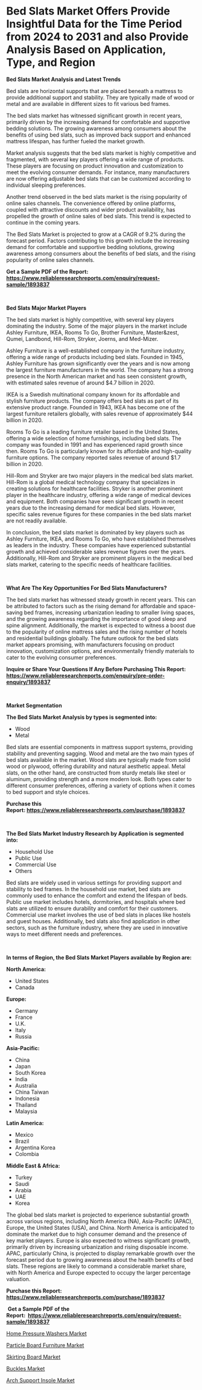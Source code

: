 <p><h1>Bed Slats Market Offers Provide Insightful Data for the Time Period from 2024 to 2031 and also Provide Analysis Based on Application, Type, and Region</h1></p><p><strong>Bed Slats Market Analysis and Latest Trends</strong></p>
<p><p>Bed slats are horizontal supports that are placed beneath a mattress to provide additional support and stability. They are typically made of wood or metal and are available in different sizes to fit various bed frames.</p><p>The bed slats market has witnessed significant growth in recent years, primarily driven by the increasing demand for comfortable and supportive bedding solutions. The growing awareness among consumers about the benefits of using bed slats, such as improved back support and enhanced mattress lifespan, has further fueled the market growth.</p><p>Market analysis suggests that the bed slats market is highly competitive and fragmented, with several key players offering a wide range of products. These players are focusing on product innovation and customization to meet the evolving consumer demands. For instance, many manufacturers are now offering adjustable bed slats that can be customized according to individual sleeping preferences.</p><p>Another trend observed in the bed slats market is the rising popularity of online sales channels. The convenience offered by online platforms, coupled with attractive discounts and wider product availability, has propelled the growth of online sales of bed slats. This trend is expected to continue in the coming years.</p><p>The Bed Slats Market is projected to grow at a CAGR of 9.2% during the forecast period. Factors contributing to this growth include the increasing demand for comfortable and supportive bedding solutions, growing awareness among consumers about the benefits of bed slats, and the rising popularity of online sales channels.</p></p>
<p><strong>Get a Sample PDF of the Report:&nbsp; <a href="https://www.reliableresearchreports.com/enquiry/request-sample/1893837">https://www.reliableresearchreports.com/enquiry/request-sample/1893837</a></strong></p>
<p>&nbsp;</p>
<p><strong>Bed Slats Major Market Players</strong></p>
<p><p>The bed slats market is highly competitive, with several key players dominating the industry. Some of the major players in the market include Ashley Furniture, IKEA, Rooms To Go, Brother Furniture, Master&zest, Qumei, Landbond, Hill-Rom, Stryker, Joerns, and Med-Mizer. </p><p>Ashley Furniture is a well-established company in the furniture industry, offering a wide range of products including bed slats. Founded in 1945, Ashley Furniture has grown significantly over the years and is now among the largest furniture manufacturers in the world. The company has a strong presence in the North American market and has seen consistent growth, with estimated sales revenue of around $4.7 billion in 2020.</p><p>IKEA is a Swedish multinational company known for its affordable and stylish furniture products. The company offers bed slats as part of its extensive product range. Founded in 1943, IKEA has become one of the largest furniture retailers globally, with sales revenue of approximately $44 billion in 2020.</p><p>Rooms To Go is a leading furniture retailer based in the United States, offering a wide selection of home furnishings, including bed slats. The company was founded in 1991 and has experienced rapid growth since then. Rooms To Go is particularly known for its affordable and high-quality furniture options. The company reported sales revenue of around $1.7 billion in 2020.</p><p>Hill-Rom and Stryker are two major players in the medical bed slats market. Hill-Rom is a global medical technology company that specializes in creating solutions for healthcare facilities. Stryker is another prominent player in the healthcare industry, offering a wide range of medical devices and equipment. Both companies have seen significant growth in recent years due to the increasing demand for medical bed slats. However, specific sales revenue figures for these companies in the bed slats market are not readily available.</p><p>In conclusion, the bed slats market is dominated by key players such as Ashley Furniture, IKEA, and Rooms To Go, who have established themselves as leaders in the industry. These companies have experienced substantial growth and achieved considerable sales revenue figures over the years. Additionally, Hill-Rom and Stryker are prominent players in the medical bed slats market, catering to the specific needs of healthcare facilities.</p></p>
<p>&nbsp;</p>
<p><strong>What Are The Key Opportunities For Bed Slats Manufacturers?</strong></p>
<p><p>The bed slats market has witnessed steady growth in recent years. This can be attributed to factors such as the rising demand for affordable and space-saving bed frames, increasing urbanization leading to smaller living spaces, and the growing awareness regarding the importance of good sleep and spine alignment. Additionally, the market is expected to witness a boost due to the popularity of online mattress sales and the rising number of hotels and residential buildings globally. The future outlook for the bed slats market appears promising, with manufacturers focusing on product innovation, customization options, and environmentally friendly materials to cater to the evolving consumer preferences.</p></p>
<p><strong>Inquire or Share Your Questions If Any Before Purchasing This Report: <a href="https://www.reliableresearchreports.com/enquiry/pre-order-enquiry/1893837">https://www.reliableresearchreports.com/enquiry/pre-order-enquiry/1893837</a></strong></p>
<p>&nbsp;</p>
<p><strong>Market Segmentation</strong></p>
<p><strong>The Bed Slats Market Analysis by types is segmented into:</strong></p>
<p><ul><li>Wood</li><li>Metal</li></ul></p>
<p><p>Bed slats are essential components in mattress support systems, providing stability and preventing sagging. Wood and metal are the two main types of bed slats available in the market. Wood slats are typically made from solid wood or plywood, offering durability and natural aesthetic appeal. Metal slats, on the other hand, are constructed from sturdy metals like steel or aluminum, providing strength and a more modern look. Both types cater to different consumer preferences, offering a variety of options when it comes to bed support and style choices.</p></p>
<p><strong>Purchase this Report:&nbsp;<a href="https://www.reliableresearchreports.com/purchase/1893837">https://www.reliableresearchreports.com/purchase/1893837</a></strong></p>
<p>&nbsp;</p>
<p><strong>The Bed Slats Market Industry Research by Application is segmented into:</strong></p>
<p><ul><li>Household Use</li><li>Public Use</li><li>Commercial Use</li><li>Others</li></ul></p>
<p><p>Bed slats are widely used in various settings for providing support and stability to bed frames. In the household use market, bed slats are commonly used to enhance the comfort and extend the lifespan of beds. Public use market includes hotels, dormitories, and hospitals where bed slats are utilized to ensure durability and comfort for their customers. Commercial use market involves the use of bed slats in places like hostels and guest houses. Additionally, bed slats also find application in other sectors, such as the furniture industry, where they are used in innovative ways to meet different needs and preferences.</p></p>
<p>&nbsp;</p>
<p><strong>In terms of Region, the Bed Slats Market Players available by Region are:</strong></p>
<p>
    <p> <strong> North America: </strong>
        <ul>
            <li>United States</li>
            <li>Canada</li>
        </ul>
        </p> 
    <p> <strong> Europe: </strong>
        <ul>
            <li>Germany</li>
            <li>France</li>
            <li>U.K.</li>
            <li>Italy</li>
            <li>Russia</li>
        </ul>
        </p> 
    <p> <strong> Asia-Pacific: </strong>
        <ul>
            <li>China</li>
            <li>Japan</li>
            <li>South Korea</li>
            <li>India</li>
            <li>Australia</li>
            <li>China Taiwan</li>
            <li>Indonesia</li>
            <li>Thailand</li>
            <li>Malaysia</li>
        </ul>
        </p> 
    <p> <strong> Latin America: </strong>
        <ul>
            <li>Mexico</li>
            <li>Brazil</li>
            <li>Argentina Korea</li>
            <li>Colombia</li>
        </ul>
        </p> 
    <p> <strong> Middle East & Africa: </strong>
        <ul>
            <li>Turkey</li>
            <li>Saudi</li>
            <li>Arabia</li>
            <li>UAE</li>
            <li>Korea</li>
        </ul>
    </p>
    </p>
<p><p>The global bed slats market is projected to experience substantial growth across various regions, including North America (NA), Asia-Pacific (APAC), Europe, the United States (USA), and China. North America is anticipated to dominate the market due to high consumer demand and the presence of key market players. Europe is also expected to witness significant growth, primarily driven by increasing urbanization and rising disposable income. APAC, particularly China, is projected to display remarkable growth over the forecast period due to growing awareness about the health benefits of bed slats. These regions are likely to command a considerable market share, with North America and Europe expected to occupy the larger percentage valuation.</p></p>
<p><strong>Purchase this Report: <a href="https://www.reliableresearchreports.com/purchase/1893837">https://www.reliableresearchreports.com/purchase/1893837</a></strong></p>
<p>&nbsp;<strong>Get a Sample PDF of the Report:&nbsp;&nbsp;<a href="https://www.reliableresearchreports.com/enquiry/request-sample/1893837">https://www.reliableresearchreports.com/enquiry/request-sample/1893837</a></strong></p>
<p><strong></strong></p>
<p><p><a href="https://github.com/mahnoor2003/Market-Research-Report-List-2/blob/main/home-pressure-washers-market.md">Home Pressure Washers Market</a></p><p><a href="https://github.com/aliciawhite5576/Market-Research-Report-List-2/blob/main/particle-board-furniture-market.md">Particle Board Furniture Market</a></p><p><a href="https://github.com/maliyahmorrow6654/Market-Research-Report-List-2/blob/main/skirting-board-market.md">Skirting Board Market</a></p><p><a href="https://github.com/abdelrhmankishk22/Market-Research-Report-List-2/blob/main/buckles-market.md">Buckles Market</a></p><p><a href="https://github.com/marloy8/Market-Research-Report-List-2/blob/main/arch-support-insole-market.md">Arch Support Insole Market</a></p></p>
